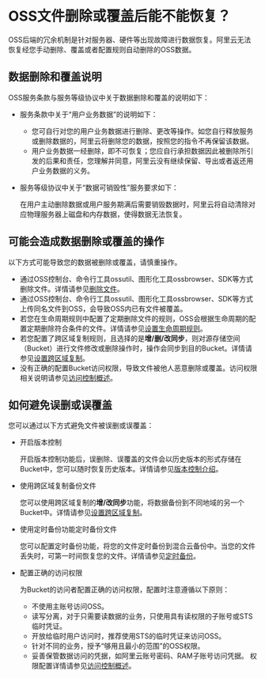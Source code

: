 # OSS文件删除或覆盖后能不能恢复？

OSS后端的冗余机制是针对服务器、硬件等出现故障进行数据恢复。阿里云无法恢复经您手动删除、覆盖或者配置规则自动删除的OSS数据。

## 数据删除和覆盖说明

OSS服务条款与服务等级协议中关于数据删除和覆盖的说明如下：

-   服务条款中关于“用户业务数据”的说明如下：
    -   您可自行对您的用户业务数据进行删除、更改等操作。如您自行释放服务或删除数据的，阿里云将删除您的数据，按照您的指令不再保留该数据。
    -   用户业务数据一经删除，即不可恢复；您应自行承担数据因此被删除所引发的后果和责任，您理解并同意，阿里云没有继续保留、导出或者返还用户业务数据的义务。
-   服务等级协议中关于“数据可销毁性”服务要求如下：

    在用户主动删除数据或用户服务期满后需要销毁数据时，阿里云将自动清除对应物理服务器上磁盘和内存数据，使得数据无法恢复。


## 可能会造成数据删除或覆盖的操作

以下方式可能导致您的数据被删除或覆盖，请慎重操作。

-   通过OSS控制台、命令行工具ossutil、图形化工具ossbrowser、SDK等方式删除文件。详情请参见[删除文件](/intl.zh-CN/开发指南/对象/文件（Object）/管理文件/删除文件.md)。
-   通过OSS控制台、命令行工具ossutil、图形化工具ossbrowser、SDK等方式上传同名文件到OSS，会导致OSS内已有文件被覆盖。
-   若您在生命周期规则中配置了定期删除文件的规则，OSS会根据生命周期的配置定期删除符合条件的文件。详情请参见[设置生命周期规则](/intl.zh-CN/控制台用户指南/存储空间管理/基础设置/设置生命周期规则.md)。
-   若您配置了跨区域复制规则，且选择的是**增/删/改同步**，则对源存储空间（Bucket）进行文件修改或删除操作时，操作会同步到目的Bucket。详情请参见[设置跨区域复制](/intl.zh-CN/控制台用户指南/存储空间管理/冗余与容错/设置跨区域复制.md)。
-   没有正确的配置Bucket访问权限，导致文件被他人恶意删除或覆盖。访问权限相关说明请参见[访问控制概述](/intl.zh-CN/开发指南/数据安全/访问控制/访问控制概述.md)。

## 如何避免误删或误覆盖

您可以通过以下方式避免文件被误删或误覆盖：

-   开启版本控制

    开启版本控制功能后，误删除、误覆盖的文件会以历史版本的形式存储在Bucket中，您可以随时恢复历史版本。详情请参见[版本控制介绍](/intl.zh-CN/开发指南/数据安全/版本控制/版本控制介绍.md)。

-   使用跨区域复制备份文件

    您可以使用跨区域复制的**增/改同步**功能，将数据备份到不同地域的另一个Bucket中。详情请参见[设置跨区域复制](/intl.zh-CN/控制台用户指南/存储空间管理/冗余与容错/设置跨区域复制.md)。

-   使用定时备份功能定时备份文件

    您可以配置定时备份功能，将您的文件定时备份到混合云备份中。当您的文件丢失时，可第一时间恢复您的文件。详情请参见[定时备份](/intl.zh-CN/控制台用户指南/上传、下载和管理文件/定时备份.md)。

-   配置正确的访问权限

    为Bucket的访问者配置正确的访问权限，配置时注意遵循以下原则：

    -   不使用主账号访问OSS。
    -   读写分离，对于只需要读数据的业务，只使用具有读权限的子账号或STS临时凭证。
    -   开放给临时用户访问时，推荐使用STS的临时凭证来访问OSS。
    -   针对不同的业务，授予“够用且最小的范围”的OSS权限。
    -   妥善保管数据访问的凭据，如阿里云账号密码、RAM子账号访问凭据。
    权限配置详情请参见[访问控制概述](/intl.zh-CN/开发指南/数据安全/访问控制/访问控制概述.md)。


